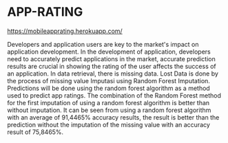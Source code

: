 # APP-RATING
https://mobileapprating.herokuapp.com/

Developers and application users are key to the market's impact on application development. In the development of application, developers need to accurately predict applications in the market, accurate prediction results are crucial in showing the rating of the user affects the success of an application. In data retrieval, there is missing data. Lost Data is done by the process of missing value Imputasi using Random Forest Imputation. Predictions will be done using the random forest algorithm as a method used to predict app ratings. The combination of the Random Forest method for the first imputation of using a random forest algorithm is better than without imputation. It can be seen from using a random forest algorithm with an average of 91,4465% accuracy results, the result is better than the prediction without the imputation of the missing value with an accuracy result of 75,8465%.

